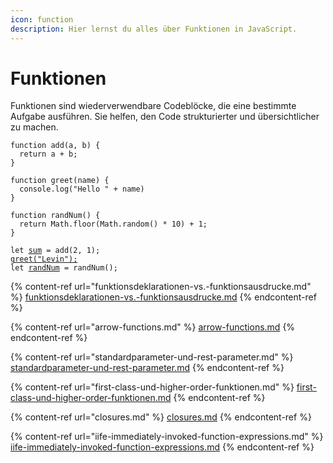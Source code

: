 ```yaml
---
icon: function
description: Hier lernst du alles über Funktionen in JavaScript.
---
```


# Funktionen

Funktionen sind wiederverwendbare Codeblöcke, die eine bestimmte Aufgabe ausführen. Sie helfen, den Code strukturierter und übersichtlicher zu machen.

<pre class="language-javascript"><code class="lang-javascript">function add(a, b) {
  return a + b;
}

function greet(name) {
  console.log("Hello " + name)   
}

function randNum() {
  return Math.floor(Math.random() * 10) + 1;
}

let <a data-footnote-ref href="#user-content-fn-1">sum</a> = add(2, 1);
<a data-footnote-ref href="#user-content-fn-2">greet("Levin");</a>
let <a data-footnote-ref href="#user-content-fn-3">randNum</a> = randNum();
</code></pre>

{% content-ref url="funktionsdeklarationen-vs.-funktionsausdrucke.md" %}
[funktionsdeklarationen-vs.-funktionsausdrucke.md](funktionsdeklarationen-vs.-funktionsausdrucke.md)
{% endcontent-ref %}

{% content-ref url="arrow-functions.md" %}
[arrow-functions.md](arrow-functions.md)
{% endcontent-ref %}

{% content-ref url="standardparameter-und-rest-parameter.md" %}
[standardparameter-und-rest-parameter.md](standardparameter-und-rest-parameter.md)
{% endcontent-ref %}

{% content-ref url="first-class-und-higher-order-funktionen.md" %}
[first-class-und-higher-order-funktionen.md](first-class-und-higher-order-funktionen.md)
{% endcontent-ref %}

{% content-ref url="closures.md" %}
[closures.md](closures.md)
{% endcontent-ref %}

{% content-ref url="iife-immediately-invoked-function-expressions.md" %}
[iife-immediately-invoked-function-expressions.md](iife-immediately-invoked-function-expressions.md)
{% endcontent-ref %}

[^1]: 3

[^2]: Hello Levin

[^3]: Random number between 1 and 10
